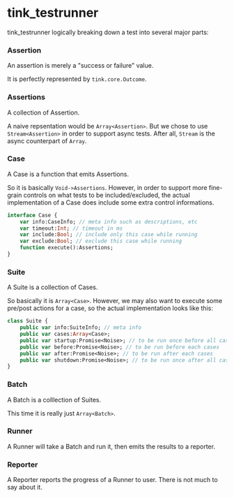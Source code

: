 # tink_testrunner


tink_testrunner logically breaking down a test into several major parts:

### Assertion

An assertion is merely a "success or failure" value. 

It is perfectly represented by `tink.core.Outcome`.

### Assertions

A collection of Assertion. 

A naive repsentation would be `Array<Assertion>`.
But we chose to use `Stream<Assertion>` in order to support async tests.
After all, `Stream` is the async counterpart of `Array`.

### Case

A Case is a function that emits Assertions.

So it is basically `Void->Assertions`. However, in order to support more fine-grain controls
on what tests to be included/excluded, the actual implementation of a Case does include some extra control informations.

```haxe
interface Case {
	var info:CaseInfo; // meta info such as descriptions, etc
	var timeout:Int; // timeout in ms
	var include:Bool; // include only this case while running
	var exclude:Bool; // exclude this case while running
	function execute():Assertions;
}
```

### Suite

A Suite is a collection of Cases.

So basically it is `Array<Case>`. However, we may also want to execute some pre/post actions for a case,
so the actual implementation looks like this:

```haxe
class Suite {
	public var info:SuiteInfo; // meta info
	public var cases:Array<Case>;
	public var startup:Promise<Noise>; // to be run once before all cases
	public var before:Promise<Noise>; // to be run before each cases
	public var after:Promise<Noise>; // to be run after each cases
	public var shutdown:Promise<Noise>; // to be run once after all cases
}
```

### Batch

A Batch is a colllection of Suites.

This time it is really just `Array<Batch>`.

### Runner

A Runner will take a Batch and run it, then emits the results to a reporter.

### Reporter

A Reporter reports the progress of a Runner to user. There is not much to say about it.



